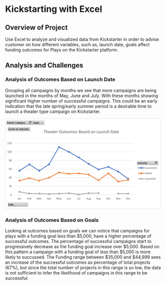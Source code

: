 # Kickstarting with Excel

## Overview of Project

Use Excel to analyze and visualized data from Kickstarter in order to advise customer on how different variables, such as, launch date, goals affect funding outcomes for Plays on the Kickstarter platform.

## Analysis and Challenges

### Analysis of Outcomes Based on Launch Date

Grouping all campaigns by months we see that more campaigns are being launched in the months of May, June and July.  With these months showing significant higher number of successful campaigns. This could be an early indication that the late spring/early summer period is a desirable time to launch a theater type campaign on Kickstarter.

![Theater Outcomes Based on Launch Date](Resources/Theater_Outcomes_vs_Launch.png)

### Analysis of Outcomes Based on Goals

Looking at outcomes based on goals we can notice that campaigns for plays with a funding goal less than $5,000, have a higher percentage of successful outcomes. The percentage of successful campaigns start to progressively decrease as the funding goal increase over $5,000. Based on this pattern a campaign with a funding goal of less than $5,000 is more likely to succussed.
The Funding range between $35,000 and $44,999 sees an increase of the successful outcomes as percentage of total projects (67%), but since the total number of projects in this range is so low, the data is not sufficient to infer the likelihood of campaigns in this range to be successful.

